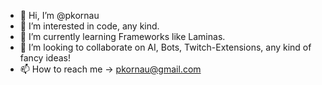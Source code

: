 - 👋 Hi, I’m @pkornau
- 👀 I’m interested in code, any kind. 
- 🌱 I’m currently learning Frameworks like Laminas.
- 💞️ I’m looking to collaborate on AI, Bots, Twitch-Extensions, any kind of fancy ideas!
- 📫 How to reach me -> pkornau@gmail.com

<!---
pkornau/pkornau is a ✨ special ✨ repository because its `README.md` (this file) appears on your GitHub profile.
You can click the Preview link to take a look at your changes.
--->
